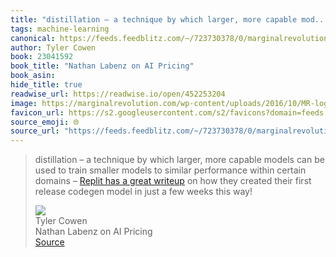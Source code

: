 ```yaml
---
title: "distillation – a technique by which larger, more capable mod..."
tags: machine-learning
canonical: https://feeds.feedblitz.com/~/723730378/0/marginalrevolution~Nathan-Labenz-on-AI-pricing.html
author: Tyler Cowen
book: 23041592
book_title: "Nathan Labenz on AI Pricing"
book_asin: 
hide_title: true
readwise_url: https://readwise.io/open/452253204
image: https://marginalrevolution.com/wp-content/uploads/2016/10/MR-logo-thumbnail.png
favicon_url: https://s2.googleusercontent.com/s2/favicons?domain=feeds.feedblitz.com
source_emoji: 🌐
source_url: "https://feeds.feedblitz.com/~/723730378/0/marginalrevolution~Nathan-Labenz-on-AI-pricing.html#:~:text=distillation%20%E2%80%93%20a,weeks%20this%20way%21"
---
```


> distillation – a technique by which larger, more capable models can be used to train smaller models to similar performance within certain domains – [Replit has a great writeup](https://feeds.feedblitz.com/~/t/0/0/marginalrevolution/~https://secure-web.cisco.com/1xqmtxVcmVNPuL8RUpolR3MMncTV1GSaDd-XPlt3OGvpWNOvbwNZjOFIDSdl5DVcwH97KG7iFDctslHU0XVm1POUbhUPp3V_VQgNi5bOEpxKvw_ghwpqvdLBoOjz2tgn8amsP30dFscGLb_kDhjF4XytT8h8N0llZbphhIPHiXHa39bm3W5rsgYADsUgwNb1yMvPruVs8bFsKrJxZXhgWLaEsRCv9Y_KH5NbF94hZXRgtsuUG18C-ex_GuRBykQPt55-fowRThNcQ9--NePrVbk3noN8WP2Eew23_f8zyMWmxiZ38yAqSruU5Nb_qkfHMcncBDQFQ0F4De8gppsaVZPxX0S2eCn3U4g8rk0w7H4cOtmNrMmIEOA7f4zcHCEHwaLGaFTNptalyFMeLpxCa-x90cBxX4gZvjo6YzYLAia60BzJgc9j6ptCZmjlcTqa4/https%3A%2F%2Fblog.replit.com%2Fai) on how they created their first release codegen model in just a few weeks this way!
> <div class="quoteback-footer"><div class="quoteback-avatar"><img class="mini-favicon" src="https://s2.googleusercontent.com/s2/favicons?domain=feeds.feedblitz.com"></div><div class="quoteback-metadata"><div class="metadata-inner"><span style="display:none">FROM:</span><div aria-label="Tyler Cowen" class="quoteback-author"> Tyler Cowen</div><div aria-label="Nathan Labenz on AI Pricing" class="quoteback-title"> Nathan Labenz on AI Pricing</div></div></div><div class="quoteback-backlink"><a target="_blank" aria-label="go to the full text of this quotation" rel="noopener" href="https://feeds.feedblitz.com/~/723730378/0/marginalrevolution~Nathan-Labenz-on-AI-pricing.html#:~:text=distillation%20%E2%80%93%20a,weeks%20this%20way%21" class="quoteback-arrow"> Source</a></div></div>
